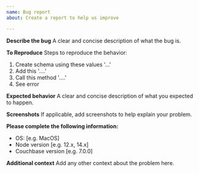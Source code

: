 ```yaml
---
name: Bug report
about: Create a report to help us improve

---
```


**Describe the bug**
A clear and concise description of what the bug is.

**To Reproduce**
Steps to reproduce the behavior:
1. Create schema using these values '...'
2. Add this '....'
3. Call this method '....'
4. See error

**Expected behavior**
A clear and concise description of what you expected to happen.

**Screenshots**
If applicable, add screenshots to help explain your problem.

**Please complete the following information:**
 - OS: [e.g. MacOS]
 - Node version [e.g. 12.x, 14.x]
 - Couchbase version [e.g. 7.0.0]


**Additional context**
Add any other context about the problem here.
